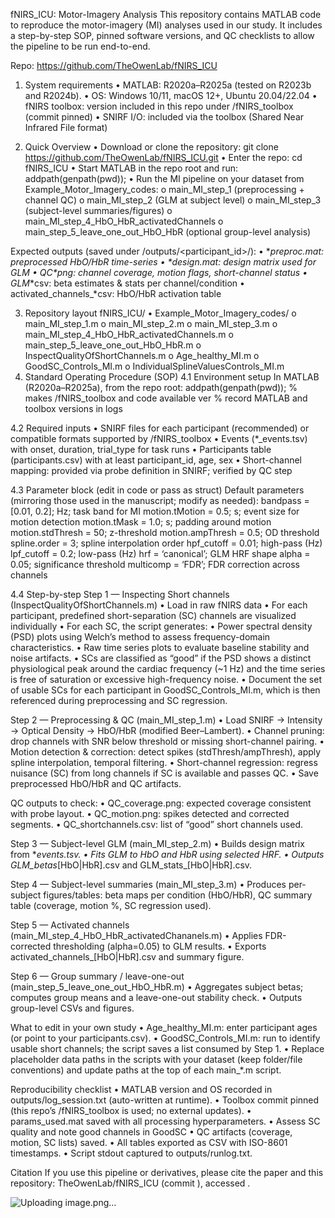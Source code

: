 fNIRS_ICU: Motor-Imagery Analysis
This repository contains MATLAB code to reproduce the motor-imagery (MI) analyses used in our study. It includes a step-by-step SOP, pinned software versions, and QC checklists to allow the pipeline to be run end-to-end.

Repo: https://github.com/TheOwenLab/fNIRS_ICU

1.	System requirements
•	MATLAB: R2020a–R2025a (tested on R2023b and R2024b). 
•	OS: Windows 10/11, macOS 12+, Ubuntu 20.04/22.04
•	fNIRS toolbox: version included in this repo under /fNIRS_toolbox (commit pinned)
•	SNIRF I/O: included via the toolbox (Shared Near Infrared File format)

2.	Quick Overview
•	Download or clone the repository: git clone https://github.com/TheOwenLab/fNIRS_ICU.git
•	Enter the repo: cd fNIRS_ICU
•	Start MATLAB in the repo root and run: addpath(genpath(pwd));
•	Run the MI pipeline on your dataset from Example_Motor_Imagery_codes:
o	main_MI_step_1 (preprocessing + channel QC)
o	main_MI_step_2 (GLM at subject level)
o	main_MI_step_3 (subject-level summaries/figures)
o	main_MI_step_4_HbO_HbR_activatedChannels
o	main_step_5_leave_one_out_HbO_HbR (optional group-level analysis)

Expected outputs (saved under /outputs/<participant_id>/):
•	*_preproc.mat: preprocessed HbO/HbR time-series
•	*_design.mat: design matrix used for GLM
•	QC_*png: channel coverage, motion flags, short-channel status
•	GLM_*csv: beta estimates & stats per channel/condition
•	activated_channels_*csv: HbO/HbR activation table

3.	Repository layout
fNIRS_ICU/
•	Example_Motor_Imagery_codes/
o	main_MI_step_1.m
o	main_MI_step_2.m
o	main_MI_step_3.m
o	main_MI_step_4_HbO_HbR_activatedChannels.m
o	main_step_5_leave_one_out_HbO_HbR.m
o	InspectQualityOfShortChannels.m
o	Age_healthy_MI.m
o	GoodSC_Controls_MI.m
o	IndividualSplineValuesControls_MI.m
4.	Standard Operating Procedure (SOP)
4.1 Environment setup
In MATLAB (R2020a–R2025a), from the repo root:
addpath(genpath(pwd)); % makes /fNIRS_toolbox and code available
ver % record MATLAB and toolbox versions in logs

4.2 Required inputs
•	SNIRF files for each participant (recommended) or compatible formats supported by /fNIRS_toolbox
•	Events (*_events.tsv) with onset, duration, trial_type for task runs
•	Participants table (participants.csv) with at least participant_id, age, sex
•	Short-channel mapping: provided via probe definition in SNIRF; verified by QC step

4.3 Parameter block (edit in code or pass as struct)
Default parameters (mirroring those used in the manuscript; modify as needed):
bandpass = [0.01, 0.2]; Hz; task band for MI
motion.tMotion = 0.5; s; event size for motion detection
motion.tMask = 1.0; s; padding around motion
motion.stdThresh = 50; z-threshold
motion.ampThresh = 0.5; OD threshold
spline.order = 3; spline interpolation order
hpf_cutoff = 0.01; high-pass (Hz)
lpf_cutoff = 0.2; low-pass (Hz)
hrf = ‘canonical’; GLM HRF shape
alpha = 0.05; significance threshold
multicomp = ‘FDR’; FDR correction across channels

4.4 Step-by-step
Step 1 — Inspecting Short channels (InspectQualityOfShortChannels.m)
•	Load in raw fNIRS data
•	For each participant, predefined short-separation (SC) channels are visualized individually
•	For each SC, the script generates:
• Power spectral density (PSD) plots using Welch’s method to assess frequency-domain characteristics.
• Raw time series plots to evaluate baseline stability and noise artifacts.
•	SCs are classified as “good” if the PSD shows a distinct physiological peak around the cardiac frequency (~1 Hz) and the time series is free of saturation or excessive high-frequency noise.
•	Document the set of usable SCs for each participant in GoodSC_Controls_MI.m, which is then referenced during preprocessing and SC regression.

Step 2 — Preprocessing & QC (main_MI_step_1.m)
•	Load SNIRF → Intensity → Optical Density → HbO/HbR (modified Beer–Lambert).
•	Channel pruning: drop channels with SNR below threshold or missing short-channel pairing.
•	Motion detection & correction: detect spikes (stdThresh/ampThresh), apply spline interpolation, temporal filtering.
•	Short-channel regression: regress nuisance (SC) from long channels if SC is available and passes QC.
•	Save preprocessed HbO/HbR and QC artifacts.

QC outputs to check:
•	QC_coverage.png: expected coverage consistent with probe layout.
•	QC_motion.png: spikes detected and corrected segments.
•	QC_shortchannels.csv: list of “good” short channels used.

Step 3 — Subject-level GLM (main_MI_step_2.m)
•	Builds design matrix from *_events.tsv.
•	Fits GLM to HbO and HbR using selected HRF.
•	Outputs GLM_betas_[HbO|HbR].csv and GLM_stats_[HbO|HbR].csv.

Step 4 — Subject-level summaries (main_MI_step_3.m)
•	Produces per-subject figures/tables: beta maps per condition (HbO/HbR), QC summary table (coverage, motion %, SC regression used).

Step 5 — Activated channels (main_MI_step_4_HbO_HbR_activatedChananels.m)
•	Applies FDR-corrected thresholding (alpha=0.05) to GLM results.
•	Exports activated_channels_[HbO|HbR].csv and summary figure.

Step 6 — Group summary / leave-one-out (main_step_5_leave_one_out_HbO_HbR.m)
•	Aggregates subject betas; computes group means and a leave-one-out stability check.
•	Outputs group-level CSVs and figures.

What to edit in your own study
•	Age_healthy_MI.m: enter participant ages (or point to your participants.csv).
•	GoodSC_Controls_MI.m: run to identify usable short channels; the script saves a list consumed by Step 1.
•	Replace placeholder data paths in the scripts with your dataset (keep folder/file conventions) and update paths at the top of each main_*.m script.

Reproducibility checklist
•	MATLAB version and OS recorded in outputs/log_session.txt (auto-written at runtime).
•	Toolbox commit pinned (this repo’s /fNIRS_toolbox is used; no external updates).
•	params_used.mat saved with all processing hyperparameters.
•	Assess SC quality and note good channels in GoodSC
•	QC artifacts (coverage, motion, SC lists) saved.
•	All tables exported as CSV with ISO-8601 timestamps.
•	Script stdout captured to outputs/runlog.txt.


Citation
If you use this pipeline or derivatives, please cite the paper and this repository:
<Paper citation once available> 
TheOwenLab/fNIRS_ICU (commit <HASH>), accessed <YYYY-MM-DD>.

![Uploading image.png…]()
